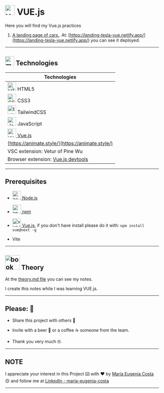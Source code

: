 # <img width="32" height="32" src="https://img.icons8.com/fluency/28/vuejs.png" alt="vue.js"/> VUE.js

Here you will find my Vue.js practices


1. [A landing page of cars.](https://github.com/eugenia1984/vue-js/tree/main/tesla). At: [https://landing-tesla-vue.netlify.app/](https://landing-tesla-vue.netlify.app/) you can see it deployed.

---


## <img width="30" height="30" src="https://img.icons8.com/cotton/30/monitor--v1.png" alt="monitor"/> Technologies

| Technologies |
| ------------ |
| <img width="28" height="28" src="https://img.icons8.com/color/28/html-5--v1.png" alt="HTML5 icon"/> HTML5 |
| <img width="28" height="28" src="https://img.icons8.com/color/28/css3.png" alt="CSS3 icon"/> CSS3 |
| <img width="28" height="28" src="https://img.icons8.com/color/48/tailwindcss.png" alt="tailwind.css"/> TailwindCSS |
| <img width="28" height="28" src="https://img.icons8.com/color/28/javascript.png" alt="JavaScript icon"/> JavaScript |
| [<img width="28" height="28" src="https://img.icons8.com/fluency/28/vuejs.png" alt="vue.js"/> Vue.js](https://vuejs.org/) |
| [https://animate.style/](https://animate.style/) |
| VSC extension: Vetur of Pine Wu |
| Browser extension: [Vue.js devtools](https://devtools.vuejs.org/) |

---

## Prerequisites

- [<img width="28" height="28" src="https://img.icons8.com/fluency/28/node-js.png" alt="node-js"/> Node.js](https://nodejs.org/en)

- [<img width="28" height="28" src="https://img.icons8.com/color/28/npm.png" alt="npm"/> npm](https://www.npmjs.com/)

- [<img width="28" height="28" src="https://img.icons8.com/fluency/28/vuejs.png" alt="vue.js"/> Vue.js](https://vuejs.org/), if you don't have install please do it with: `npm install vue@next -g`

- Vite

---

## <img width="48" height="48" src="https://img.icons8.com/stickers/48/book-philosophy.png" alt="book philosophy"/> Theory

At the [theory.md file](https://github.com/eugenia1984/vue-js/blob/main/theory.md) you can see my notes. 

I create this notes while I was learning VUE.js.

---

## Please: 🎁

* Share this project with others 📢

* Invite with a beer 🍺 or a coffee ☕ someone from the team. 

* Thank you very much 🤓.

---

## NOTE

I appreciate your interest in this Project ⌨️ with ❤️ by [María Eugenia Costa](https://github.com/eugenia1984) 😊 and follow me at [LinkedIn - maria-eugenia-costa](https://www.linkedin.com/in/maria-eugenia-costa/)

---
